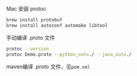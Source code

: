 
Mac 安装 protoc
```bash
brew install protobuf
brew install autoconf automake libtool
```

手动编译 .proto 文件
```bash
protoc --version
protoc Demo.proto --python_out=./ --java_out=./
```

maven编译 .proto 文件，见`pom.xml`
